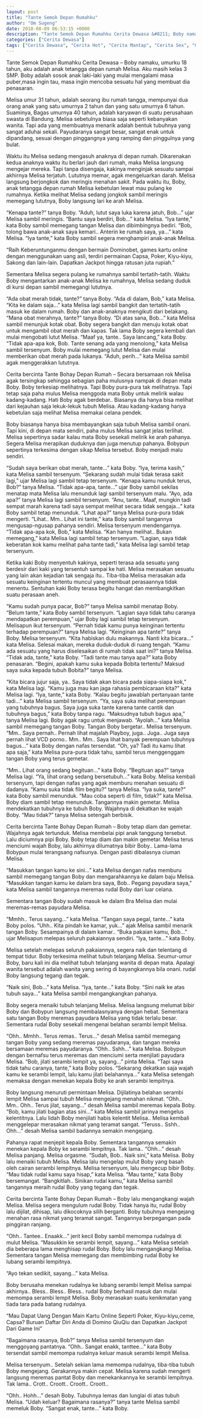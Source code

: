```yaml
---
layout: post
title: "Tante Semok Depan Rumahku"
author: "Om Sugeng"
date: 2018-08-09 06:53:15 +0000
description: "Tante Semok Depan Rumahku Cerita Dewasa &#8211; Boby namaku, umurku 18 tahun, aku adalah anak tetangga depan rumah Melisa. Aku masih kelas 3 SMP. Boby adalah sosok anak laki-laki yang mulai mengalami..."
categories: ["Cerita Dewasa"]
tags: ["Cerita Dewasa", "Cerita Hot", "Cerita Mantap", "Cerita Sex", "Cinta Hanya Nafsu", "Cinta Terlarang"]
---
```


Tante Semok Depan Rumahku
Cerita Dewasa &#8211; Boby namaku, umurku 18 tahun, aku adalah anak tetangga depan rumah Melisa. Aku masih kelas 3 SMP. Boby adalah sosok anak laki-laki yang mulai mengalami masa puber,masa ingin tau, masa ingin mencoba sesuatu hal yang membuat dia penasaran.

Melisa umur 31 tahun, adalah seorang ibu rumah tangga, mempunyai dua orang anak yang satu umurnya 2 tahun dan yang satu umurnya 6 tahun. Suaminya, Bagas umurnya 40 tahun, adalah karyawan di suatu perusahaan swasta di Bandung. Melisa sebetulnya biasa saja seperti kebanyakan wanita. Tapi ada yang membuatnya menarik adalah bentuk tubuhnya yang sangat aduhai sekali. Payudaranya sangat besar, sangat enak untuk dipandang, sesuai dengan pinggangnya yang ramping dan pinggulnya yang bulat.

Waktu itu Melisa sedang mengasuh anaknya di depan rumah. Dikarenakan kedua anaknya waktu itu berlari jauh dari rumah, maka Melisa langsung mengejar mereka. Tapi tanpa disengaja, kakinya menginjak sesuatu sampai akhirnya Melisa terjatuh. Lututnya memar, agak mengeluarkan darah. Melisa langsung berjongkok dan meringis menahan sakit. Pada waktu itu, Boby, anak tetangga depan rumah Melisa kebetulan lewat mau pulang ke rumahnya. Ketika melihat Melisa sedang jongkok sambil meringis memegang lututnya, Boby langsung lari ke arah Melisa.

&#8220;Kenapa tante?&#8221; tanya Boby.
&#8220;Aduh, lutut saya luka karena jatuh, Bob&#8230;&#8221; ujar Melisa sambil meringis.
&#8220;Bantu saya berdiri, Bob&#8230;&#8221; kata Melisa.
&#8220;Iya tante,&#8221; kata Boby sambil memegang tangan Melisa dan dibimbingnya bediri.
&#8220;Bob, tolong bawa anak-anak saya kemari.. Anterin ke rumah saya, ya&#8230;&#8221; kata Melisa.
&#8220;Iya tante,&#8221; kata Boby sambil segera menghampiri anak-anak Melisa.

“Raih Keberuntunganmu dengan bermain Dominobet, games kartu online dengan menggunakan uang asli, terdiri permainan Capsa, Poker, Kiyu-kiyu, Sakong dan lain-lain. Dapatkan Jackpot hingga ratusan juta rupiah.”

Sementara Melisa segera pulang ke rumahnya sambil tertatih-tatih. Waktu Boby mengantarkan anak-anak Melisa ke rumahnya, Melisa sedang duduk di kursi depan sambil memegangi lututnya.

&#8220;Ada obat merah tidak, tante?&#8221; tanya Boby.
&#8220;Ada di dalam, Bob,&#8221; kata Melisa.
&#8220;Kita ke dalam saja&#8230;&#8221; kata Melisa lagi sambil bangkit dan tertatih-tatih masuk ke dalam rumah.
Boby dan anak-anaknya mengikuti dari belakang.
&#8220;Mana obat merahnya, tante?&#8221; tanya Boby.
&#8220;Di atas sana, Bob&#8230;&#8221; kata Melisa sambil menunjuk kotak obat.
Boby segera bangkit dan menuju kotak obat untuk mengambil obat merah dan kapas. Tak lama Boby segera kembali dan mulai mengobati lutut Melisa.
&#8220;Maaf ya, tante.. Saya lancang,&#8221; kata Boby.
&#8220;Tidak apa-apa kok, Bob. Tante senang ada yang menolong,&#8221; kata Melisa sambil tersenyum.
Boby mulai memegang lutut Melisa dan mulai memberikan obat merah pada lukanya.
&#8220;Aduh, perih&#8230;&#8221; kata Melisa sambil agak menggerakkan lututnya.

Cerita bercinta Tante Bohay Depan Rumah &#8211; Secara bersamaan rok Melisa agak tersingkap sehingga sebagian paha mulusnya nampak di depan mata Boby. Boby terkesiap melihatnya. Tapi Boby pura-pura tak melihatnya. Tapi tetap saja paha mulus Melisa menggoda mata Boby untuk melirik walau kadang-kadang. Hati Boby agak berdebar.. Biasanya dia hanya bisa melihat dari kejauhan saja lekuk-lekuk tubuh Melisa. Atau kadang-kadang hanya kebetulan saja melihat Melisa memakai celana pendek.

Boby biasanya hanya bisa membayangkan saja tubuh Melisa sambil onani. Tapi kini, di depan mata sendiri, paha mulus Melisa sangat jelas terlihat. Melisa sepertinya sadar kalau mata Boby sesekali melirik ke arah pahanya. Segera Melisa merapikan duduknya dan juga menutup pahanya. Bobypun sepertinya terkesima dengan sikap Melisa tersebut. Boby menjadi malu sendiri.

&#8220;Sudah saya berikan obat merah, tante&#8230;&#8221; kata Boby.
&#8220;Iya, terima kasih,&#8221; kata Melisa sambil tersenyum.
&#8220;Sekarang sudah mulai tidak terasa sakit lagi,&#8221; ujar Melisa lagi sambil tetap tersenyum.
&#8220;Kenapa kamu nunduk terus, Bob?&#8221; tanya Melisa.
&#8220;Tidak apa-apa, tante&#8230;&#8221; ujar Boby sambil sekilas menatap mata Melisa lalu menunduk lagi sambil tersenyum malu.
&#8220;Ayo, ada apa?&#8221; tanya Melisa lagi sambil tersenyum.
&#8220;Anu, tante.. Maaf, mungkin tadi sempat marah karena tadi saya sempat melihat secara tidak sengaja&#8230;&#8221; kata Boby sambil tetap menunduk.
&#8220;Lihat apa?&#8221; tanya Melisa pura-pura tidak mengerti.
&#8220;Lihat.. Mm.. Lihat ini tante,&#8221; kata Boby sambil tangannya mengusap-ngusap pahanya sendiri. Melisa tersenyum mendengarnya.
&#8220;Tidak apa-apa kok, Bob,&#8221; kata Melisa.
&#8220;Kan hanya melihat.. Bukan memegang,&#8221; kata Melisa lagi sambil tetap tersenyum.
&#8220;Lagian, saya tidak keberatan kok kamu melihat paha tante tadi,&#8221; kata Melisa lagi sambil tetap tersenyum.

Ketika kaki Boby menyentuh kakinya, seperti terasa ada sesuatu yang berdesir dari kaki yang tersentuh sampai ke hati. Melisa merasakan sesuatu yang lain akan kejadian tak sengaja itu.. Tiba-tiba Melisa merasakan ada sesuatu keinginan tertentu muncul yang membuat perasaannya tidak menentu. Sentuhan kaki Boby terasa begitu hangat dan membangkitkan suatu perasaan aneh.

&#8220;Kamu sudah punya pacar, Bob?&#8221; tanya Melisa sambil menatap Boby.
&#8220;Belum tante,&#8221; kata Boby sambil tersenyum.
&#8220;Lagian saya tidak tahu caranya mendapatkan perempuan,&#8221; ujar Boby lagi sambil tetap tersenyum. Melisapun ikut tersenyum.
&#8220;Pernah tidak kamu punya keinginan tertentu terhadap perempuan?&#8221; tanya Melisa lagi.
&#8220;Keinginan apa tante?&#8221; tanya Boby. Melisa tersenyum.
&#8220;Kita habiskan dulu makannya. Nanti kita bicara&#8230;&#8221; kata Melisa.
Selesai makan, mereka duduk-duduk di ruang tengah.
&#8220;Kamu ada sesuatu yang harus diselesaikan di rumah tidak saat ini?&#8221; tanya Melisa.
&#8220;Tidak ada, tante,&#8221; kata Boby.
&#8220;Tadi tante mau tanya apa?&#8221; kata Boby penasaran.
&#8220;Begini, apakah kamu suka kepada Bobita tertentu? Maksud saya suka kepada tubuh Bobita?&#8221; tanya Melisa.

&#8220;Kita bicara jujur saja, ya.. Saya tidak akan bicara pada siapa-siapa kok,&#8221; kata Melisa lagi.
&#8220;Kamu juga mau kan jaga rahasia pembicaraan kita?&#8221; kata Melisa lagi.
&#8220;Iya, tante,&#8221; kata Boby.
&#8220;Kalau begitu jawablah pertanyaan tante tadi&#8230;&#8221; kata Melisa sambil tersenyum.
&#8220;Ya, saya suka melihat perempuan yang tubuhnya bagus. Saya juga suka tante karena tante cantik dan tubuhnya bagus,&#8221; kata Boby tanpa ragu.
&#8220;Maksudnya tubuh bagus apa,&#8221; tanya Melisa lagi. Boby agak ragu untuk menjawab.
&#8220;Ayolah&#8230;&#8221; kata Melisa sambil memegang tangan Boby. Tangan Boby bergetar.. Melisa tersenyum.
&#8220;Mm.. Saya pernah.. Pernah lihat majalah Playboy, juga.. Juga.. Juga saya pernah lihat VCD porno.. Mm.. Mm.. Saya lihat banyak perempuan tubuhnya bagus&#8230;&#8221; kata Boby dengan nafas tersendat.
&#8220;Oh, ya? Tadi itu kamu lihat apa saja,&#8221; kata Melisa pura-pura tidak tahu, sambil terus menggenggam tangan Boby yang terus gemetar.

&#8220;Mm.. Lihat orang sedang begituan&#8230;&#8221; kata Boby.
&#8220;Begituan apa?&#8221; tanya Melisa lagi.
&#8220;Ya, lihat orang sedang bersetubuh&#8230;&#8221; kata Boby.
Melisa kembali tersenyum, tapi dengan nafas yang agak memburu menahan sesuatu di dadanya.
&#8220;Kamu suka tidak film begitu?&#8221; tanya Melisa.
&#8220;Iya suka, tante?&#8221; kata Boby sambil menunduk.
&#8220;Mau coba seperti di film, tidak?&#8221; kata Melisa.
Boby diam sambil tetap menunduk. Tangannya makin gemetar. Melisa mendekatkan tubuhnya ke tubuh Boby. Wajahnya di dekatkan ke wajah Boby.
&#8220;Mau tidak?&#8221; tanya Melisa setengah berbisik.

Cerita bercinta Tante Bohay Depan Rumah &#8211; Boby tetap diam dan gemetar. Wajahnya agak tertunduk. Melisa membelai pipi anak tanggung tersebut. Lalu diciumnya pipi Boby. Boby tetap diam dan makin gemetar. Melisa terus menciumi wajah Boby, lalu akhirnya dilumatnya bibir Boby.. Lama-lama Bobypun mulai terangsang nafsunya. Dengan pasti dibalasnya ciuman Melisa.

&#8220;Masukkan tangan kamu ke sini&#8230;&#8221; kata Melisa dengan nafas memburu sambil memegang tangan Boby dan mengarahkannya ke dalam baju Melisa.
&#8220;Masukkan tangan kamu ke dalam bra saya, Bob.. Pegang payudara saya,&#8221; kata Melisa sambil tangannya meremas rudal Boby dari luar celana.

Sementara tangan Boby sudah masuk ke dalam Bra Melisa dan mulai meremas-remas payudara Melisa.

&#8220;Mmhh.. Terus sayang&#8230;&#8221; kata Melisa.
&#8220;Tangan saya pegal, tante&#8230;&#8221; kata Boby polos.
&#8220;Uhh.. Kita pindah ke kamar, yuk&#8230;&#8221; ajak Melisa sambil menarik tangan Boby. Sesampainya di dalam kamar..
&#8220;Buka pakaian kamu, Bob&#8230;&#8221; ujar Melisapun melepas seluruh pakaiannya sendiri.
&#8220;Iya, tante&#8230;&#8221; kata Boby.

Melisa setelah melepas seluruh pakaiannya, segera naik dan telentang di tempat tidur. Boby terkesima melihat tubuh telanjang Melisa. Seumur-umur Boby, baru kali ini dia melihat tubuh telanjang wanita di depan mata. Apalagi wanita tersebut adalah wanita yang sering di bayangkannya bila onani. rudal Boby langsung tegang dan tegak.

&#8220;Naik sini, Bob&#8230;&#8221; kata Melisa.
&#8220;Iya, tante&#8230;&#8221; kata Boby.
&#8220;Sini naik ke atas tubuh saya&#8230;&#8221; kata Melisa sambil mengangkangkan pahanya.

Boby segera menaiki tubuh telanjang Melisa. Melisa langsung melumat bibir Boby dan Bobypun langsung membalasnyanya dengan hebat. Sementara satu tangan Boby meremas payudara Melisa yang tidak terlalu besar. Sementara rudal Boby sesekali mengenai belahan serambi lempit Melisa.

&#8220;Ohh.. Mmhh.. Terus remas.. Terus&#8230;&#8221; desah Melisa sambil memegang tangan Boby yang sedang meremas payudaranya, dan tangan mereka bersamaan meremas payudaranya.
&#8220;Ohh.. Sshh&#8230;&#8221; kata Melisa. Bobypun dengan bernafsu terus meremas dan menciumi serta menjilati payudara Melisa.
&#8220;Bob, jilati serambi lempit ya, sayang&#8230;&#8221; pinta Melisa.
&#8220;Tapi saya tidak tahu caranya, tante,&#8221; kata Boby polos.
&#8220;Sekarang dekatkan saja wajah kamu ke serambi lempit, lalu kamu jilati belahannya&#8230;&#8221; kata Melisa setengah memaksa dengan menekan kepala Boby ke arah serambi lempitnya.

Boby langsung menuruti permintaan Melisa. Dijilatinya belahan serambi lempit Melisa sampai tubuh Melisa mengejang menahan nikmat.
&#8220;Ohh.. Mm.. Ohh.. Terus jilat, sayang&#8230;&#8221; desah Melisa sambil meremas kepala Boby.
&#8220;Bob, kamu jilati bagian atas sini&#8230;&#8221; kata Melisa sambil jarinya mengelus kelentitnya.
Lalu lidah Boby menjilati habis kelentit Melisa.. Melisa kembali menggelepar merasakan nikmat yang teramat sangat.
&#8220;Teruss.. Sshh.. Ohh&#8230;&#8221; desah Melisa sambil badannya semakin mengejang.

Pahanya rapat menjepit kepala Boby. Sementara tangannya semakin menekan kepala Boby ke serambi lempitnya. Tak lama..
&#8220;Ohh&#8230;&#8221; desah Melisa panjang. Melisa orgasme.
&#8220;Sudah, Bob.. Naik sini,&#8221; kata Melisa.
Boby lalu menaiki tubuh Melisa. Melisa lalu mengelap mulut Boby yang basah oleh cairan serambi lempitnya. Melisa tersenyum, lalu mengecup bibir Boby.
&#8220;Mau tidak rudal kamu saya hisap,&#8221; kata Melisa.
&#8220;Mau tante,&#8221; kata Boby bersemangat.
&#8220;Bangkitlah.. Sinikan rudal kamu,&#8221; kata Melisa sambil tangannya meraih rudal Boby yang tegang dan tegak.

Cerita bercinta Tante Bohay Depan Rumah &#8211; Boby lalu mengangkangi wajah Melisa. Melisa segera mengulum rudal Boby. Tidak hanya itu, rudal Boby lalu dijilat, dihisap, lalu dikocoknya silih berganti. Boby tubuhnya mengejang menahan rasa nikmat yang teramat sangat. Tangannya berpegangan pada pinggiran ranjang.

&#8220;Ohh.. Tantee.. Enaakk&#8230;&#8221; jerit kecil Boby sambil memompa rudalnya di mulut Melisa.
&#8220;Masukkin ke serambi lempit, sayang&#8230;&#8221; kata Melisa setelah dia beberapa lama menghisap rudal Boby.
Boby lalu mengangkangi Melisa. Sementara tangan Melisa memegang dan membimbing rudal Boby ke lubang serambi lempitnya.

&#8220;Ayo tekan sedikit, sayang&#8230;&#8221; kata Melisa.

Boby berusaha menekan rudalnya ke lubang serambi lempit Melisa sampai akhirnya.. Bless.. Bless.. Bless.. rudal Boby berhasil masuk dan mulai memompa serambi lempit Melisa. Boby merasakan suatu kenikmatan yang tiada tara pada batang rudalnya.

&#8220;Mau Dapat Uang Dengan Main Kartu Online Seperti Poker, Kiyu-kiyu,ceme, Capsa? Buruan Daftar Diri Anda di Domino QiuQiu dan Dapatkan Jackpot Dari Game Ini&#8221;

&#8220;Bagaimana rasanya, Bob?&#8221; tanya Melisa sambil tersenyum dan menggoyang pantatnya.
&#8220;Ohh.. Sangat enakk, tanttee&#8230;&#8221; kata Boby tersendat sambil memompa rudalnya keluar masuk serambi lempit Melisa.

Melisa tersenyum.. Setelah sekian lama memompa rudalnya, tiba-tiba tubuh Boby mengejang. Gerakannya makin cepat. Melisa karena sudah mengerti langsung meremas pantat Boby dan menekankannya ke serambi lempitnya. Tak lama.. Crott.. Croott.. Croott.. Croott..

&#8220;Ohh.. Hohh&#8230;&#8221; desah Boby. Tubuhnya lemas dan lunglai di atas tubuh Melisa.
&#8220;Udah keluar? Bagaimana rasanya?&#8221; tanya tante Melisa sambil memeluk Boby.
&#8220;Sangat enak, tante&#8230;&#8221; kata Boby.